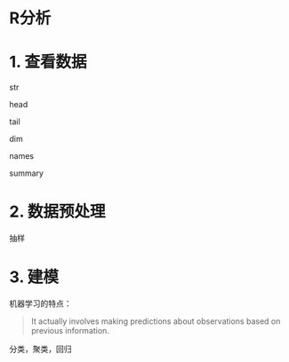 # R分析

# 1. 查看数据
str

head

tail

dim

names

summary


# 2. 数据预处理

抽样

# 3. 建模

机器学习的特点：
>It actually involves making predictions about observations based on previous information.

分类，聚类，回归


